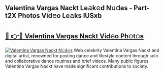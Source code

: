 ## Valentina Vargas Nackt Le𝚊k𝚎d N𝚞𝚍es - Part-t2X Photos Vid𝚎o Le𝚊ks lUSxb

# <h2><a href="http://fb6wxq.evod.top/?m=Valentina+Vargas+Nackt">🔗 👉🔴 Valentina Vargas Nackt Vid𝚎o Ph𝚘t𝚘s</a></h2>

[![Valentina Vargas Nackt N𝚞d𝚎s](https://i.imgur.com/8V9OHl7.gif)](http://fb6wxq.evod.top/?m=Valentina+Vargas+Nackt)
Web celebrity Valentina Vargas Nackt and digital artist, renowned for posting dance and lifestyle content through solo and collaborative dance routines and brief videos. Many public figures Valentina Vargas Nackt have made significant contributions to society. 
